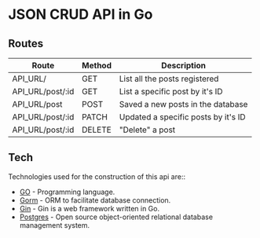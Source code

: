# JSON CRUD API in Go

## Routes
| Route | Method | Description|
| ------ | ------ | ------ |
| API_URL/ | GET | List all the posts registered |
| API_URL/post/:id | GET | List a specific post by it's ID |
| API_URL/post | POST | Saved a new posts in the database |
| API_URL/post/:id | PATCH | Updated a specific posts by it's ID |
| API_URL/post/:id | DELETE | "Delete" a post |


## Tech
Technologies used for the construction of this api are::

- [GO](https://go.dev/) - Programming language.
- [Gorm](https://gorm.io/) - ORM to facilitate database connection.
- [Gin](https://gin-gonic.com/) - Gin is a web framework written in Go.
- [Postgres](https://www.postgresql.org/) - Open source object-oriented relational database management system.